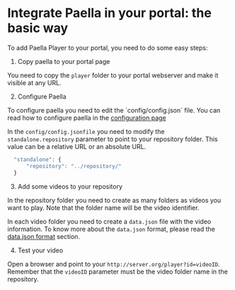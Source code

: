 # Integrate Paella in your portal: the basic way

To add Paella Player to your portal, you need to do some easy steps:

1. Copy paella to your portal page

  You need to copy the `player` folder to your portal webserver and make it visible at any URL.

2. Configure Paella
  
  To configure paella you need to edit the ´config/config.json´ file. You can read how to configure paella
  in the [configuration page](configure.md)

  In the `config/config.jsonfile` you need to modify the `standalone.repository` parameter to point to your
  repository folder. This value can be a relative URL or an absolute URL.
  
  ```js
    "standalone": {
        "repository": "../repository/"
    }  
  ```

3. Add some videos to your repository

  In the repository folder you need to create as many folders as videos you want to play. Note that the folder
  name will be the video identifier.
  
  In each video folder you need to create a `data.json` file with the video information. To know more about
  the `data.json` format, please read the [data.json format](integrate_datajson.md) section.
  
4. Test your video

  Open a browser and point to your `http://server.org/player?id=videoID`. Remember that the `videoID` parameter
  must be the video folder name in the repository.
  
